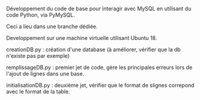 Développement du code de base pour interagir avec MySQL en utilisant du 
code Python, via PyMySQL.

Ceci a lieu dans une branche dédiée.

Developpement sur une machine virtuelle utilisant Ubuntu 18.


creationDB.py : création d'une database (à améliorer, vérifier que la db n'existe pas par exemple)

remplissageDB.py : premier jet de code, gère les principales erreurs lors de l'ajout de lignes dans une base.

initialisationDB.py : deuxième jet, vérifier que le format de slignes correpond avec le format de la table.


